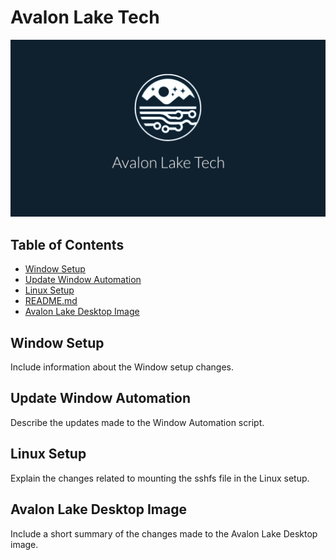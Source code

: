 # Avalon Lake Tech


![Avalon Lake Desktop](https://github.com/avalon-lake-tech/mrbeast-scripts/blob/main/avalonlake-desktop.png?raw=true)

## Table of Contents

- [Window Setup](#window-setup)
- [Update Window Automation](#update-window-automation)
- [Linux Setup](#linux-setup)
- [README.md](#readme)
- [Avalon Lake Desktop Image](#avalon-lake-desktop-image)

## Window Setup

Include information about the Window setup changes.

## Update Window Automation

Describe the updates made to the Window Automation script.

## Linux Setup

Explain the changes related to mounting the sshfs file in the Linux setup.


## Avalon Lake Desktop Image

Include a short summary of the changes made to the Avalon Lake Desktop image.
